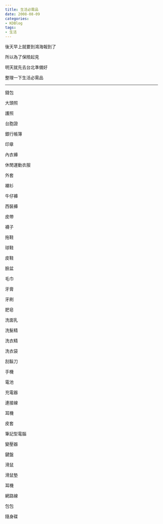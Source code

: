 ```yaml
---
title: 生活必需品
date: 2008-08-09
categories:
- KDBlog
tags:
- 生活
---
```

後天早上就要到鴻海報到了

所以為了保險起見

明天就先去台北準備好

整理一下生活必需品

---

<quote header="01. 證件">

錢包

大頭照

護照

台胞證

銀行帳簿

印章

</quote>

<quote header="02. 換洗衣物">

內衣褲

休閒運動衣服

外套

襯衫

牛仔褲

西裝褲

皮帶

襪子

</quote>

<quote header="03. 鞋子">

拖鞋

球鞋

皮鞋

</quote>

<quote header="04. 盥洗用具">

臉盆

毛巾

牙膏

牙刷

肥皂

洗面乳

洗髮精

洗衣精

洗衣袋

刮鬍刀

</quote>

<quote header="05. 手機">

手機

電池

充電器

連接線

耳機

皮套

</quote>

<quote header="06. 電腦">

筆記型電腦

變壓器

鍵盤

滑鼠

滑鼠墊

耳機

網路線

包包

隨身碟

</quote>

